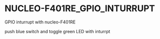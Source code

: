 # NUCLEO-F401RE_GPIO_INTURRUPT
GPIO inturrupt with nucleo-F401RE

push blue switch and toggle green LED with inturrpt
